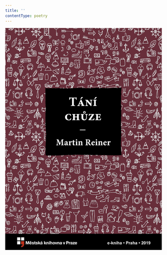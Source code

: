 ```yaml
---
title: ''
contentType: poetry
---
```


<section>

![Tání chůze](./resources/obalka.jpg)

</section>
